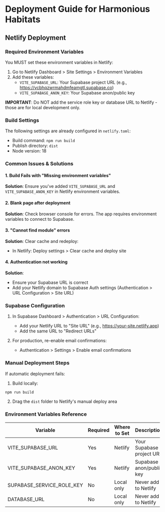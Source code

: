 # Deployment Guide for Harmonious Habitats

## Netlify Deployment

### Required Environment Variables

You MUST set these environment variables in Netlify:

1. Go to Netlify Dashboard > Site Settings > Environment Variables
2. Add these variables:
   - `VITE_SUPABASE_URL`: Your Supabase project URL (e.g., https://vcbhqzwrmahdmfeamgtl.supabase.co)
   - `VITE_SUPABASE_ANON_KEY`: Your Supabase anon/public key

**IMPORTANT**: Do NOT add the service role key or database URL to Netlify - those are for local development only.

### Build Settings

The following settings are already configured in `netlify.toml`:
- Build command: `npm run build`
- Publish directory: `dist`
- Node version: 18

### Common Issues & Solutions

#### 1. Build Fails with "Missing environment variables"
**Solution**: Ensure you've added `VITE_SUPABASE_URL` and `VITE_SUPABASE_ANON_KEY` in Netlify environment variables.

#### 2. Blank page after deployment
**Solution**: Check browser console for errors. The app requires environment variables to connect to Supabase.

#### 3. "Cannot find module" errors
**Solution**: Clear cache and redeploy:
- In Netlify: Deploy settings > Clear cache and deploy site

#### 4. Authentication not working
**Solution**:
- Ensure your Supabase URL is correct
- Add your Netlify domain to Supabase Auth settings (Authentication > URL Configuration > Site URL)

### Supabase Configuration

1. In Supabase Dashboard > Authentication > URL Configuration:
   - Add your Netlify URL to "Site URL" (e.g., https://your-site.netlify.app)
   - Add the same URL to "Redirect URLs"

2. For production, re-enable email confirmations:
   - Authentication > Settings > Enable email confirmations

### Manual Deployment Steps

If automatic deployment fails:

1. Build locally:
```bash
npm run build
```

2. Drag the `dist` folder to Netlify's manual deploy area

### Environment Variables Reference

| Variable | Required | Where to Set | Description |
|----------|----------|--------------|-------------|
| VITE_SUPABASE_URL | Yes | Netlify | Your Supabase project URL |
| VITE_SUPABASE_ANON_KEY | Yes | Netlify | Supabase anon/public key |
| SUPABASE_SERVICE_ROLE_KEY | No | Local only | Never add to Netlify |
| DATABASE_URL | No | Local only | Never add to Netlify |